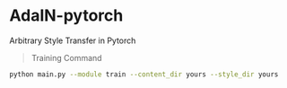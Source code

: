 # AdaIN-pytorch
Arbitrary Style Transfer in Pytorch



> Training Command

```bash
python main.py --module train --content_dir yours --style_dir yours
```

